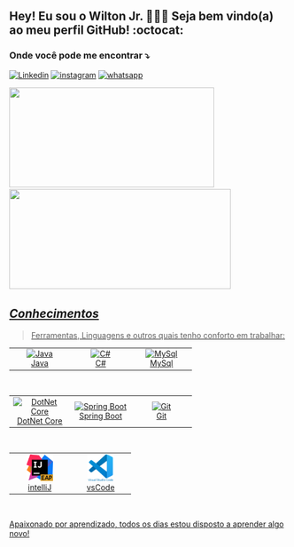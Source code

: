 
## Hey! Eu sou o Wilton Jr. 👨🏽‍💻 Seja bem vindo(a) ao meu perfil GitHub! :octocat:


### Onde você pode me encontrar ⤵️
[![Linkedin](https://img.shields.io/badge/LinkedIn-0077B5?style=for-the-badge&logo=linkedin&logoColor=white)](https://www.linkedin.com/in/wilton-junior-oliveira-santos-7375b6214/) [![instagram](https://img.shields.io/badge/Instagram-E4405F?style=for-the-badge&logo=instagram&logoColor=white)](https://www.instagram.com/will_kipedia/) [![whatsapp](https://img.shields.io/badge/WhatsApp-25D366?style=for-the-badge&logo=whatsapp&logoColor=white)](https://api.whatsapp.com/send/?phone=5531986624302&text&type=phone_number&app_absent=0)

<div>
  <a href="https://github.com/rafaballerini">
    
<img height="180em" width="370" src="https://github-readme-stats.vercel.app/api?username=wilton007&show_icons=true&theme=dracula"/>
<img height="180em" width="400" src="https://github-readme-stats.vercel.app/api/top-langs/?username=wilton007&layout=compact&langs_count=7&theme=dark"/>
</div>

## _Conhecimentos_
>Ferramentas, Linguagens e outros quais tenho conforto em trabalhar:
<table>
  <tr>
    <td align="center" width="96">
      <a>
       <img src="https://cdn.jsdelivr.net/gh/devicons/devicon/icons/java/java-original.svg" width="48" height="48" alt="Java"/>
      </a>
      <br>Java
    </td>
   <td align="center" width="96">
      <a>
       <img src="https://cdn.jsdelivr.net/gh/devicons/devicon/icons/csharp/csharp-original.svg" width="48" height="48" alt="C#"/>
      </a>
      <br>C#
    </td>
   <td align="center" width="96">
      <a>
       <img src="https://cdn.jsdelivr.net/gh/devicons/devicon/icons/mysql/mysql-original-wordmark.svg" width="48" height="48" alt="MySql"/>
      </a>
      <br>MySql
    </td>
  </tr>
</table><br/>


<table>
  <tr>
    <td align="center" width="96">
      <a>
       <img src="https://cdn.jsdelivr.net/gh/devicons/devicon/icons/dotnetcore/dotnetcore-original.svg" height="48" alt="DotNet Core"/>
      </a>
      <br>DotNet Core
    </td>
   <td align="center" width="96">
      <a>
       <img src="https://cdn.jsdelivr.net/gh/devicons/devicon/icons/spring/spring-original.svg" width="48" height="48" alt="Spring Boot"/>
      </a>
      <br>Spring Boot
    </td>
   <td align="center" width="96">
      <a>
       <img src="https://cdn.jsdelivr.net/gh/devicons/devicon/icons/git/git-original.svg" width="48" height="48" alt="Git"/>
      </a>
      <br>Git
    </td>
  </tr>
</table><br/>

<table>
  <tr>
    <td align="center" width="96">
      <a>
       <img src="https://github.com/JetBrains/logos/blob/master/web/intellij-idea/intellij-idea-eap.svg" height="48" alt="intelliJ"/>
      </a>
      <br>intelliJ
    </td>
   <td align="center" width="96">
      <a>
       <img src="https://github.com/devicons/devicon/blob/v2.15.1/icons/vscode/vscode-original-wordmark.svg" width="48" height="48" alt="vsCode"/>
      </a>
      <br>vsCode
    </td>
  </tr>
</table><br/>

  Apaixonado por aprendizado, todos os dias estou disposto a aprender algo novo!
